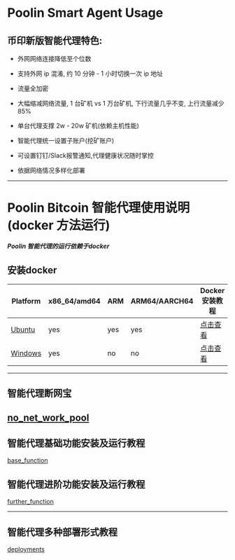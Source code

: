 # Poolin Smart Agent Usage

## 币印新版智能代理特色:
- 外网网络连接降低至个位数

- 支持外网 ip 混淆, 约 10 分钟 - 1 小时切换一次 ip 地址

- 流量全加密

- 大幅缩减网络流量, 1 台矿机 vs 1 万台矿机, 下行流量几乎不变, 上行流量减少 85%

- 单台代理支撑 2w - 20w 矿机(依赖主机性能)

- 智能代理统一设置子账户(挖矿账户)

- 可设置钉钉/Slack报警通知,代理健康状况随时掌控

- 依据网络情况多样化部署
---


# Poolin Bitcoin 智能代理使用说明 (docker 方法运行)

***Poolin 智能代理的运行依赖于docker***

## 安装docker
|Platform|x86_64/amd64|ARM|ARM64/AARCH64|Docker安装教程|
|---|---|---|---|---|
|[Ubuntu](https://docs.docker.com/install/linux/docker-ce/ubuntu/)|yes|yes|yes|[点击查看](https://docs.docker.com/install/linux/docker-ce/ubuntu/)|
|[Windows](https://docs.docker.com/docker-for-windows/install/)|yes | no | no |[点击查看](https://docs.docker.com/docker-for-windows/install/)|

---
## 智能代理断网宝
[no_net_work_pool](https://github.com/iblockin/Poolin-SmartAgentExplan/tree/master/no_nework_pool)
---

## 智能代理基础功能安装及运行教程
[base_function](https://github.com/iblockin/Poolin-SmartAgentExplan/tree/master/base_function)

##  智能代理进阶功能安装及运行教程
[further_function](https://github.com/iblockin/Poolin-SmartAgentExplan/tree/master/further_functions)

---
## 智能代理多种部署形式教程
[deployments](https://github.com/iblockin/Poolin-SmartAgentExplan/tree/master/deployments)


